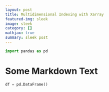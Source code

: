 ```yaml
---
layout: post
title: Multidimensional Indexing with Xarray
featured-img: sleek
image: sleek
category: []
mathjax: true
summary: sleek post
---
```


```python
import pandas as pd
```

# Some Markdown Text


```python
df = pd.DataFrame()
```

